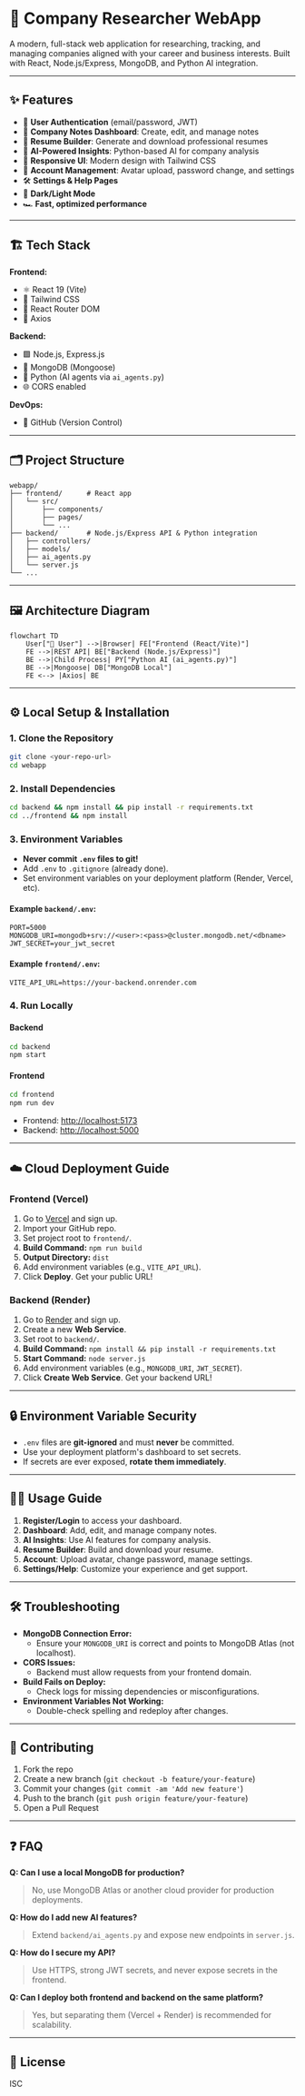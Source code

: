 # 🚀 Company Researcher WebApp

A modern, full-stack web application for researching, tracking, and managing companies aligned with your career and business interests. Built with React, Node.js/Express, MongoDB, and Python AI integration.

---

## ✨ Features

- 🔐 **User Authentication** (email/password, JWT)
- 📝 **Company Notes Dashboard**: Create, edit, and manage notes
- 📄 **Resume Builder**: Generate and download professional resumes
- 🤖 **AI-Powered Insights**: Python-based AI for company analysis
- 📱 **Responsive UI**: Modern design with Tailwind CSS
- 👤 **Account Management**: Avatar upload, password change, and settings
- 🛠️ **Settings & Help Pages**
- 🌙 **Dark/Light Mode**
- 🏎️ **Fast, optimized performance**

---

## 🏗️ Tech Stack

**Frontend:**
- ⚛️ React 19 (Vite)
- 🎨 Tailwind CSS
- 🔗 React Router DOM
- 📡 Axios

**Backend:**
- 🟩 Node.js, Express.js
- 🍃 MongoDB (Mongoose)
- 🐍 Python (AI agents via `ai_agents.py`)
- 🌐 CORS enabled

**DevOps:**
- 🐙 GitHub (Version Control)

---

## 🗂️ Project Structure

```
webapp/
├── frontend/      # React app
│   └── src/
│       ├── components/
│       ├── pages/
│       └── ...
├── backend/       # Node.js/Express API & Python integration
│   ├── controllers/
│   ├── models/
│   ├── ai_agents.py
│   └── server.js
└── ...
```

---

## 🖼️ Architecture Diagram

```mermaid
flowchart TD
    User["🧑 User"] -->|Browser| FE["Frontend (React/Vite)"]
    FE -->|REST API| BE["Backend (Node.js/Express)"]
    BE -->|Child Process| PY["Python AI (ai_agents.py)"]
    BE -->|Mongoose| DB["MongoDB Local"]
    FE <--> |Axios| BE
```

---

## ⚙️ Local Setup & Installation

### 1. **Clone the Repository**
```sh
git clone <your-repo-url>
cd webapp
```

### 2. **Install Dependencies**
```sh
cd backend && npm install && pip install -r requirements.txt
cd ../frontend && npm install
```

### 3. **Environment Variables**
- **Never commit `.env` files to git!**
- Add `.env` to `.gitignore` (already done).
- Set environment variables on your deployment platform (Render, Vercel, etc).

#### Example `backend/.env`:
```
PORT=5000
MONGODB_URI=mongodb+srv://<user>:<pass>@cluster.mongodb.net/<dbname>
JWT_SECRET=your_jwt_secret
```

#### Example `frontend/.env`:
```
VITE_API_URL=https://your-backend.onrender.com
```

### 4. **Run Locally**

#### Backend
```sh
cd backend
npm start
```

#### Frontend
```sh
cd frontend
npm run dev
```

- Frontend: [http://localhost:5173](http://localhost:5173)
- Backend: [http://localhost:5000](http://localhost:5000)

---

## ☁️ Cloud Deployment Guide

### **Frontend (Vercel)**
1. Go to [Vercel](https://vercel.com/) and sign up.
2. Import your GitHub repo.
3. Set project root to `frontend/`.
4. **Build Command:** `npm run build`
5. **Output Directory:** `dist`
6. Add environment variables (e.g., `VITE_API_URL`).
7. Click **Deploy**. Get your public URL!

### **Backend (Render)**
1. Go to [Render](https://render.com/) and sign up.
2. Create a new **Web Service**.
3. Set root to `backend/`.
4. **Build Command:** `npm install && pip install -r requirements.txt`
5. **Start Command:** `node server.js`
6. Add environment variables (e.g., `MONGODB_URI`, `JWT_SECRET`).
7. Click **Create Web Service**. Get your backend URL!

---

## 🔒 Environment Variable Security
- `.env` files are **git-ignored** and must **never** be committed.
- Use your deployment platform's dashboard to set secrets.
- If secrets are ever exposed, **rotate them immediately**.

---

## 🧑‍💻 Usage Guide

1. **Register/Login** to access your dashboard.
2. **Dashboard**: Add, edit, and manage company notes.
3. **AI Insights**: Use AI features for company analysis.
4. **Resume Builder**: Build and download your resume.
5. **Account**: Upload avatar, change password, manage settings.
6. **Settings/Help**: Customize your experience and get support.

---

## 🛠️ Troubleshooting

- **MongoDB Connection Error:**
  - Ensure your `MONGODB_URI` is correct and points to MongoDB Atlas (not localhost).
- **CORS Issues:**
  - Backend must allow requests from your frontend domain.
- **Build Fails on Deploy:**
  - Check logs for missing dependencies or misconfigurations.
- **Environment Variables Not Working:**
  - Double-check spelling and redeploy after changes.

---

## 🤝 Contributing

1. Fork the repo
2. Create a new branch (`git checkout -b feature/your-feature`)
3. Commit your changes (`git commit -am 'Add new feature'`)
4. Push to the branch (`git push origin feature/your-feature`)
5. Open a Pull Request

---

## ❓ FAQ

**Q: Can I use a local MongoDB for production?**
> No, use MongoDB Atlas or another cloud provider for production deployments.

**Q: How do I add new AI features?**
> Extend `backend/ai_agents.py` and expose new endpoints in `server.js`.

**Q: How do I secure my API?**
> Use HTTPS, strong JWT secrets, and never expose secrets in the frontend.

**Q: Can I deploy both frontend and backend on the same platform?**
> Yes, but separating them (Vercel + Render) is recommended for scalability.

---

## 📝 License
ISC 
